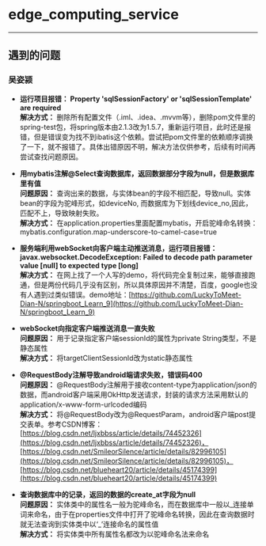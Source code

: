# edge_computing_service
---
## 遇到的问题
### 吴姿颍  
* **运行项目报错： Property 'sqlSessionFactory' or 'sqlSessionTemplate' are required**  
**解决方式：** 删除所有配置文件（.iml、.idea、.mvvm等），删除pom文件里的spring-test包，将spring版本由2.1.3改为1.5.7，重新运行项目，此时还是报错，但是错误变为找不到ibatis这个依赖。尝试把pom文件里的依赖顺序调换了一下，就不报错了。具体出错原因不明，解决方法仅供参考，后续有时间再尝试查找问题原因。  

* **用mybatis注解@Select查询数据库，返回数据部分字段为null，但是数据库里有值**  
**问题原因：** 查询出来的数据，与实体bean的字段不相匹配，导致null。实体bean的字段为驼峰形式，如deviceNo, 而数据库为下划线device_no,因此，匹配不上，导致映射失败。  
**解决方式：** 在application.properties里面配置mybatis，开启驼峰命名转换：mybatis.configuration.map-underscore-to-camel-case=true  

* **服务端利用webSocket向客户端主动推送消息，运行项目报错：javax.websocket.DecodeException: Failed to decode path parameter value [null] to expected type [long]**  
**解决方式：** 在网上找了一个人写的demo，将代码完全复制过来，能够直接跑通，但是两份代码几乎没有区别，所以具体原因并不清楚，百度，google也没有人遇到过类似错误。demo地址：[https://github.com/LuckyToMeet-Dian-N/springboot_Learn_9](https://github.com/LuckyToMeet-Dian-N/springboot_Learn_9)  

* **webSocket向指定客户端推送消息一直失败**  
**问题原因：** 用于记录指定客户端sessionId的属性为private String类型，不是静态属性  
**解决方式：** 将targetClientSessionId改为static静态属性  

* **@RequestBody注解导致android端请求失败，错误码400**  
**问题原因：** @RequestBody注解用于接收content-type为application/json的数据，而android客户端采用OkHttp发送请求，封装的请求方法采用默认的application/x-www-form-urlcoded编码  
**解决方式：** 将@RequestBody改为@RequestParam，android客户端post提交表单。参考CSDN博客：[https://blog.csdn.net/ljxbbss/article/details/74452326](https://blog.csdn.net/ljxbbss/article/details/74452326)，[https://blog.csdn.net/SmileorSilence/article/details/82996105](https://blog.csdn.net/SmileorSilence/article/details/82996105)，[https://blog.csdn.net/blueheart20/article/details/45174399](https://blog.csdn.net/blueheart20/article/details/45174399)  

* **查询数据库中的记录，返回的数据的create_at字段为null**  
**问题原因：** 实体类中的属性名一般为驼峰命名，而在数据库中一般以_连接单词来命名，由于在properties文件中打开了驼峰命名转换，因此在查询数据时就无法查询到实体类中以‘_’连接命名的属性值  
**解决方式：** 将实体类中所有属性名都改为以驼峰命名法来命名  